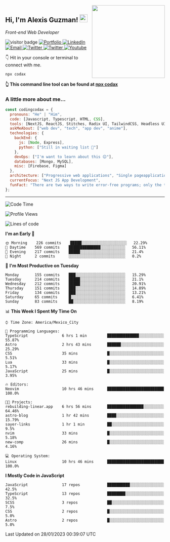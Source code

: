 <img align='right' src="https://media.giphy.com/media/M9gbBd9nbDrOTu1Mqx/giphy.gif" width="230">
<h2>Hi, I'm Alexis Guzman! <img src="https://media.giphy.com/media/hvRJCLFzcasrR4ia7z/giphy.gif" width="25px"></h2>
<p><em>Front-end Web Developer</em></p>

<p>
  <img src="https://visitor-badge.glitch.me/badge?page_id=a12989x.a12989x&left_color=black&right_color=gray" alt="visitor badge"/>
  <a href='https://www.codingcodax.dev/' target='_blank'>
    <img alt='Portfolio' src='https://img.shields.io/badge/Portfolio-black?logo=vercel&style=flat-square'>
  </a>
  <a href='https://linkedin.com/in/codingcodax/' target='_blank'>
    <img alt='LinkedIn' src='https://img.shields.io/badge/LinkedIn-black?logo=LinkedIn&style=flat-square'>
  </a>
  <a href='mailto:codingcodax@gmail.com' target='_blank'>
    <img alt='Email' src='https://img.shields.io/badge/Email-black?logo=Gmail&style=flat-square'>
  </a>
  <a href='https://twitter.com/codingcodax' target='_blank'>
    <img alt='Twitter' src='https://img.shields.io/badge/Twitter-black?logo=Twitter&style=flat-square'>
  </a>
  <a href='https://www.instagram.com/codingcodax/' target='_blank'>
    <img alt='Twitter' src='https://img.shields.io/badge/Instagram-black?logo=Instagram&style=flat-square'>
  </a>
  <a href='https://www.youtube.com/@codingcodax' target='_blank'>
    <img alt='Youtube' src='https://img.shields.io/badge/YouTube-black?logo=Youtube&style=flat-square'>
  </a>
</p>

👇 Hit in your console or terminal to connect with me.

```bash
npx codax
```
**👆 This command line tool can be found at [npx codax](https://github.com/a12989x/npx-codax)**

<h3>A little more about me...</h3>

```javascript
const codingcodax = {
  pronouns: "He" | "Him",
  code: [Javascript, Typescript, HTML, CSS],
  tools: [NextJS, ReactJS, Stitches, Radix UI, TailwindCSS, Headless UI, Prisma],
  askMeAbout: ["web dev", "tech", "app dev", "anime"],
  technologies: {
    backEnd: {
      js: [Node, Express],
      python: ["Still in waiting list 🥲"]
    },
    devOps: ["I'm want to learn about this 😊"],
    databases: [Mongo, MySQL],
    misc: [Firebase, Figma]
  },
  architecture: ["Progressive web applications", "Single pageapplications"],
  currentFocus: "Next JS App Development",
  funFact: "There are two ways to write error-free programs; only the third one works"
};
```

---

<!--START_SECTION:waka-->
![Code Time](http://img.shields.io/badge/Code%20Time-1%2C092%20hrs%2011%20mins-blue)

![Profile Views](http://img.shields.io/badge/Profile%20Views-0-blue)

![Lines of code](https://img.shields.io/badge/From%20Hello%20World%20I%27ve%20Written-309%20Thousand%20lines%20of%20code-blue)

**I'm an Early 🐤** 

```text
🌞 Morning    226 commits    █████░░░░░░░░░░░░░░░░░░░░   22.29% 
🌆 Daytime    569 commits    ██████████████░░░░░░░░░░░   56.11% 
🌃 Evening    217 commits    █████░░░░░░░░░░░░░░░░░░░░   21.4% 
🌙 Night      2 commits      ░░░░░░░░░░░░░░░░░░░░░░░░░   0.2%

```
📅 **I'm Most Productive on Tuesday** 

```text
Monday       155 commits    ███░░░░░░░░░░░░░░░░░░░░░░   15.29% 
Tuesday      214 commits    █████░░░░░░░░░░░░░░░░░░░░   21.1% 
Wednesday    212 commits    █████░░░░░░░░░░░░░░░░░░░░   20.91% 
Thursday     151 commits    ███░░░░░░░░░░░░░░░░░░░░░░   14.89% 
Friday       134 commits    ███░░░░░░░░░░░░░░░░░░░░░░   13.21% 
Saturday     65 commits     █░░░░░░░░░░░░░░░░░░░░░░░░   6.41% 
Sunday       83 commits     ██░░░░░░░░░░░░░░░░░░░░░░░   8.19%

```


📊 **This Week I Spent My Time On** 

```text
⌚︎ Time Zone: America/Mexico_City

💬 Programming Languages: 
TypeScript               6 hrs 1 min         ██████████████░░░░░░░░░░░   55.87% 
Astro                    2 hrs 43 mins       ██████░░░░░░░░░░░░░░░░░░░   25.29% 
CSS                      35 mins             █░░░░░░░░░░░░░░░░░░░░░░░░   5.51% 
Lua                      33 mins             █░░░░░░░░░░░░░░░░░░░░░░░░   5.17% 
JavaScript               25 mins             █░░░░░░░░░░░░░░░░░░░░░░░░   3.95%

🔥 Editors: 
Neovim                   10 hrs 46 mins      █████████████████████████   100.0%

🐱‍💻 Projects: 
rebuilding-linear.app    6 hrs 56 mins       ████████████████░░░░░░░░░   64.46% 
astro-blog               1 hr 42 mins        ████░░░░░░░░░░░░░░░░░░░░░   15.79% 
sayer-links              1 hr 1 min          ██░░░░░░░░░░░░░░░░░░░░░░░   9.5% 
nvim                     33 mins             █░░░░░░░░░░░░░░░░░░░░░░░░   5.18% 
new-comp                 26 mins             █░░░░░░░░░░░░░░░░░░░░░░░░   4.16%

💻 Operating System: 
Linux                    10 hrs 46 mins      █████████████████████████   100.0%

```

**I Mostly Code in JavaScript** 

```text
JavaScript               17 repos            ██████████░░░░░░░░░░░░░░░   42.5% 
TypeScript               13 repos            ████████░░░░░░░░░░░░░░░░░   32.5% 
SCSS                     3 repos             ██░░░░░░░░░░░░░░░░░░░░░░░   7.5% 
CSS                      2 repos             █░░░░░░░░░░░░░░░░░░░░░░░░   5.0% 
Astro                    2 repos             █░░░░░░░░░░░░░░░░░░░░░░░░   5.0%

```



 Last Updated on 28/01/2023 00:39:07 UTC
<!--END_SECTION:waka-->
